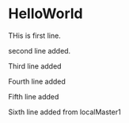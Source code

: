 # HelloWorld

THis is first line.

second line added.

Third line added

Fourth line added

Fifth line added

Sixth line added from localMaster1
